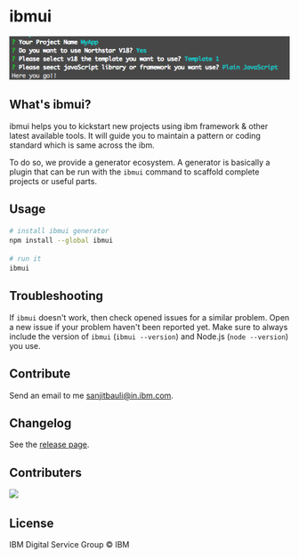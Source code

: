 # ibmui 

<img src="https://raw.githubusercontent.com/sanjitbauliibm/ibmui/master/screenshot.png" width="568">


## What's ibmui?

ibmui helps you to kickstart new projects using ibm framework & other latest available tools. It will guide you to maintain a pattern or coding standard which is same across the ibm.

To do so, we provide a generator ecosystem. A generator is basically a plugin that can be run with the `ibmui` command to scaffold complete projects or useful parts.


## Usage

```sh
# install ibmui generator
npm install --global ibmui

# run it
ibmui
```

## Troubleshooting

If `ibmui` doesn't work, then check opened issues for a similar problem. Open a new issue if your problem haven't been reported yet. Make sure to always include the version of `ibmui` (`ibmui --version`) and Node.js (`node --version`) you use.


## Contribute

Send an email to me [sanjitbauli@in.ibm.com](mailto:sanjitbauli@in.ibm.com).


## Changelog

See the [release page](https://github.com/sanjitbauliibm/ibmui/releases).


## Contributers

  <a href="https://github.com/sanjitbauliibm" target="_blank">
    <img src="https://avatars1.githubusercontent.com/u/29037697?v=3&u=a3e0274fd63763f4c39cd96d6bb7760a40aa2163&s=85">
  </a>


## License

IBM Digital Service Group © IBM

